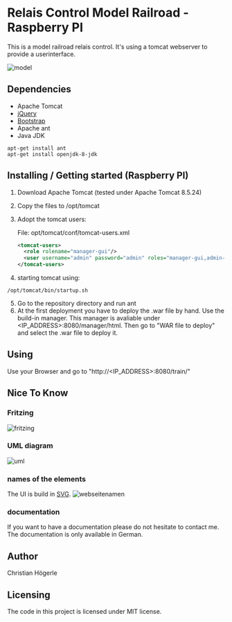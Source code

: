 # Relais Control Model Railroad - Raspberry PI

This is a model railroad relais control. It's using a tomcat webserver to provide a userinterface. 

![model](https://user-images.githubusercontent.com/7523395/34341871-f6e901a0-e9a0-11e7-9c4c-0f1dbf20d6c1.gif)


## Dependencies
* Apache Tomcat
* [jQuery](https://jquery.com/)
* [Bootstrap](http://getbootstrap.com/)
* Apache ant
* Java JDK

```shell
apt-get install ant
apt-get install openjdk-8-jdk
```

## Installing / Getting started (Raspberry PI)
  1) Download Apache Tomcat (tested under Apache Tomcat 8.5.24)
  2) Copy the files to /opt/tomcat
  3) Adopt the tomcat users:
  
      File: opt/tomcat/conf/tomcat-users.xml
      ```xml
      <tomcat-users>
        <role rolename="manager-gui"/>
        <user username="admin" password="admin" roles="manager-gui,admin-gui,manager-script,admin-script"/>
      </tomcat-users>
      ```
   4) starting tomcat using: 
   ```shell 
   /opt/tomcat/bin/startup.sh 
   ```
   5) Go to the repository directory and run ant
   6) At the first deployment you have to deploy the .war file by hand. Use the build-in manager. This manager is avaliable under <IP_ADDRESS>:8080/manager/html. Then go to "WAR file to deploy" and select the .war file to deploy it.

## Using
  Use your Browser and go to "http://<IP_ADDRESS>:8080/train/"

## Nice To Know

### Fritzing
![fritzing](https://user-images.githubusercontent.com/7523395/34341877-484a6d9a-e9a1-11e7-84e6-44284fc9b4cf.png)

### UML diagram
![uml](https://user-images.githubusercontent.com/7523395/34341879-5ac64fe8-e9a1-11e7-95a2-dec8c9ad122f.png)

### names of the elements
The UI is build in [SVG](https://www.w3schools.com/graphics/svg_intro.asp). 
![webseitenamen](https://user-images.githubusercontent.com/7523395/34341882-6a95cfe8-e9a1-11e7-9a1f-cb101c117965.png)

### documentation
If you want to have a documentation please do not hesitate to contact me. The documentation is only available in German.

## Author
Christian Högerle

## Licensing
The code in this project is licensed under MIT license.
